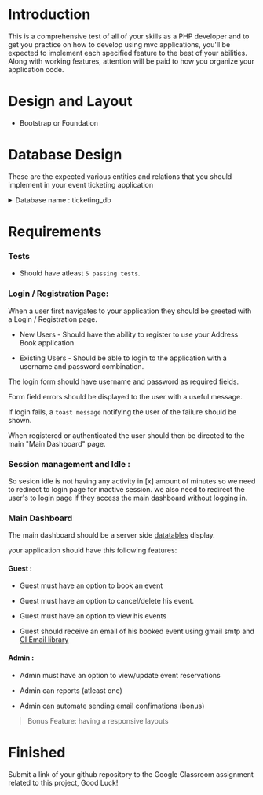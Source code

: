 # Introduction

This is a comprehensive test of all of your skills as a PHP developer and to get you practice on how to develop using mvc applications, you'll be expected to implement each specified feature to the best of your abilities. Along with working features, attention will be paid to how you organize your application code.

# Design and Layout

* Bootstrap or Foundation

# Database Design

These are the expected various entities and relations that you should implement in your event ticketing application

<details>
<summary> Database name : ticketing_db </summary>

```
`roles`

* id 

* name Enum(admin = 1,guest = 2) = Enumeration of the role types

`users`

* id

* username = holders the username of the users

* password = hods the passwords of the users

* role_id = the role type of the users (Admin or Guest)

`events`

* id

* name = The name of the event (Eraserheads Reunion Concert)

* price = The ticket price of the event

`Guests`

* id

* user_id = Foreign key of the guest from `users` table

* fullname = The complete name of the attendees

* email = Contact email of the guest

* address = Contact address of the guest

* contact = Cellphone number of Phone number of the guest


`event_guest`

* id

* event_id = Foreign key of the `events` table

* guest_id = Foreign key of the `guests` table

* quantity = How many tickets ordered

* total = Total price of the ticket
```

</details>



# Requirements

### Tests

* Should have atleast `5 passing tests`.

### Login / Registration Page:

When a user first navigates to your application they should be greeted with a Login / Registration page.

* New Users - Should have the ability to register to use your Address Book application

* Existing Users - Should be able to login to the application with a username and password combination.

The login form should have username and password as required fields.

Form field errors should be displayed to the user with a useful message.

If login fails, a `toast message` notifying the user of the failure should be shown.

When registered or authenticated the user should then be directed to the main "Main Dashboard" page.

### Session management and Idle :

So sesion idle is not having any activity in [x] amount of minutes so we need to redirect to login page for inactive session. we also need to redirect the user's to login page if they access the main dashboard without logging in.

### Main Dashboard 

The main dashboard should be a server side [datatables](https://datatables.net/) display.

your application should have this following features:

#### Guest : 

* Guest must have an option to book an event

* Guest must have an option to cancel/delete his event.

* Guest must have an option to view his events

* Guest should receive an email of his booked event using gmail smtp and [CI Email library](https://codeigniter.com/user_guide/libraries/email.html)

#### Admin : 

* Admin must have an option to view/update event reservations

* Admin can reports (atleast one)

* Admin can automate sending email confimations (bonus) 


> Bonus Feature: having a responsive layouts


# Finished

Submit a link of your github repository to the Google Classroom assignment related to this project, Good Luck!

